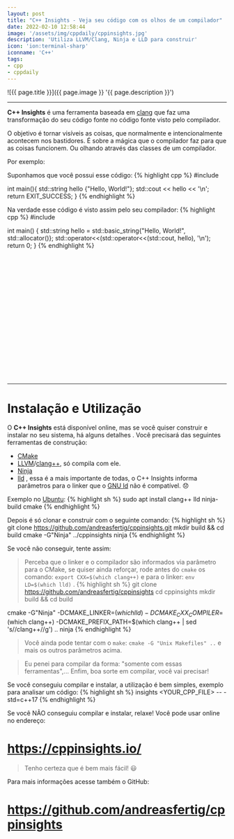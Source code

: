 ```yaml
---
layout: post
title: "C++ Insights - Veja seu código com os olhos de um compilador"
date: 2022-02-10 12:58:44
image: '/assets/img/cppdaily/cppinsights.jpg'
description: 'Utiliza LLVM/Clang, Ninja e LLD para construir'
icon: 'ion:terminal-sharp'
iconname: 'C++'
tags:
- cpp
- cppdaily
---
```


![{{ page.title }}]({{ page.image }} '{{ page.description }}')

---

**C++ Insights** é uma ferramenta baseada em [clang](https://terminalroot.com.br/tags#clang) que faz uma transformação do seu código fonte no código fonte visto pelo compilador.

O objetivo é tornar visíveis as coisas, que normalmente e intencionalmente acontecem nos bastidores. É sobre a mágica que o compilador faz para que as coisas funcionem. Ou olhando através das classes de um compilador.

Por exemplo:

Suponhamos que você possui esse código:
{% highlight cpp %}
#include <iostream>

int main(){
  std::string hello {"Hello, World!"};
  std::cout << hello << '\n';
  return EXIT_SUCCESS;
}
{% endhighlight %}

Na verdade esse código é visto assim pelo seu compilador:
{% highlight cpp %}
#include <iostream>

int main()
{
  std::string hello = std::basic_string<char>{"Hello, World!", std::allocator<char>()};
  std::operator<<(std::operator<<(std::cout, hello), '\n');
  return 0;
}
{% endhighlight %}


<!-- SQUARE - GAMES ROOT -->
<script async src="//pagead2.googlesyndication.com/pagead/js/adsbygoogle.js"></script>
<ins class="adsbygoogle"
style="display:inline-block;width:336px;height:280px"
data-ad-client="ca-pub-2838251107855362"
data-ad-slot="5351066970"></ins>
<script>
(adsbygoogle = window.adsbygoogle || []).push({});
</script>

---

# Instalação e Utilização
O **C++ Insights** está disponível online, mas se você quiser construir e instalar no seu sistema, há alguns detalhes . Você precisará das seguintes ferramentas de construção:
+ [CMake](https://terminalroot.com.br/tags#cmake)
+ [LLVM](https://terminalroot.com.br/tags#llvm)/[clang++](https://terminalroot.com.br/tags#clang), só compila com ele.
+ [Ninja](https://terminalroot.com.br/tags#ninja)
+ [lld](https://lld.llvm.org/) , essa é a mais importante de todas, o C++ Insights informa parâmetros para o linker que o [GNU ld](https://linux.die.net/man/1/ld) não é compatível. 😞 

Exemplo no [Ubuntu](https://terminalroot.com.br/tags#ubuntu):
{% highlight sh %}
sudo apt install clang++ lld ninja-build cmake
{% endhighlight %}

Depois é só clonar e construir com o seguinte comando:
{% highlight sh %}
git clone https://github.com/andreasfertig/cppinsights.git
mkdir build && cd build
cmake -G"Ninja" ../cppinsights
ninja
{% endhighlight %}

Se você não conseguir, tente assim:
> Perceba que o linker e o compilador são informados via parâmetro para o CMake, se quiser ainda reforçar, rode antes do `cmake` os comando: `export CXX=$(which clang++)` e para o linker: `env LD=$(which lld)` .
{% highlight sh %}
git clone https://github.com/andreasfertig/cppinsights
cd cppinsights
mkdir build && cd build

cmake -G"Ninja" -DCMAKE_LINKER=$(which lld) -DCMAKE_CXX_COMPILER=$(which clang++) -DCMAKE_PREFIX_PATH=$(which clang++ | sed 's/\/clang++//g') ..
ninja
{% endhighlight %}
> Você ainda pode tentar com o `make`: `cmake -G "Unix Makefiles" ..` e mais os outros parâmetros acima.

> Eu penei para compilar da forma: "somente com essas ferramentas",...  Enfim, boa sorte em compilar, você vai precisar!

Se você conseguiu compilar e instalar, a utilização é bem simples, exemplo para analisar um código:
{% highlight sh %}
insights <YOUR_CPP_FILE> -- -std=c++17
{% endhighlight %}

Se você NÃO conseguiu compilar e instalar, relaxe! Você pode usar online no endereço:
# <https://cppinsights.io/>
> Tenho certeza que é bem mais fácil! 😃 

Para mais informações acesse também o GitHub:
# <https://github.com/andreasfertig/cppinsights>

